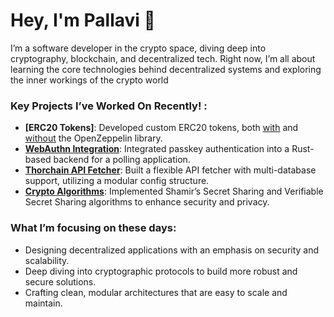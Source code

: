 # Hey, I'm Pallavi 👋

I’m a software developer in the crypto space, diving deep into cryptography, blockchain, and decentralized tech. Right now, I’m all about learning the core technologies behind decentralized systems and exploring the inner workings of the crypto world

### Key Projects I’ve Worked On Recently! : 
- **[ERC20 Tokens]**: Developed custom ERC20 tokens, both [with](https://github.com/pallavi240303/erc20-nebula-token) and [without](https://github.com/pallavi240303/RusticToken-without-openzeppelin) the OpenZeppelin library.
- **[WebAuthn Integration](https://github.com/pallavi240303/webauthn_rust)**: Integrated passkey authentication into a Rust-based backend for a polling application.
- **[Thorchain API Fetcher](https://github.com/pallavi240303/thorchain-api-fetcher-mulitpleDB)**: Built a flexible API fetcher with multi-database support, utilizing a modular config structure.
- **[Crypto Algorithms](https://github.com/pallavi240303/shamir_secretsharing)**: Implemented Shamir’s Secret Sharing and Verifiable Secret Sharing algorithms to enhance security and privacy.

### What I’m focusing on these days:
- Designing decentralized applications with an emphasis on security and scalability.
- Deep diving into cryptographic protocols to build more robust and secure solutions.
- Crafting clean, modular architectures that are easy to scale and maintain.
